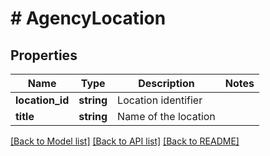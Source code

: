 # # AgencyLocation

## Properties

Name | Type | Description | Notes
------------ | ------------- | ------------- | -------------
**location_id** | **string** | Location identifier |
**title** | **string** | Name of the location |

[[Back to Model list]](../../README.md#models) [[Back to API list]](../../README.md#endpoints) [[Back to README]](../../README.md)
